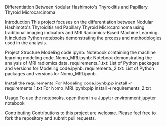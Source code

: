 Differentiation Between Nodular Hashimoto's Thyroiditis and Papillary Thyroid Microcarcinoma

Introduction
This project focuses on the differentiation between Nodular Hashimoto's Thyroiditis and Papillary Thyroid Microcarcinoma using traditional imaging indicators and MRI Radiomics-Based Machine Learning. It includes Python notebooks demonstrating the process and methodologies used in the analysis.

Project Structure
Modeling code.ipynb: Notebook containing the machine learning modeling code.
Nomo_MRI.ipynb: Notebook demonstrating the analysis of MRI radiomics data.
requirements_1.txt: List of Python packages and versions for Modeling code.ipynb.
requirements_2.txt: List of Python packages and versions for Nomo_MRI.ipynb.

Install the requirements:
For Modeling code.ipynb:pip install -r requirements_1.txt
For Nomo_MRI.ipynb:pip install -r requirements_2.txt

Usage
To use the notebooks, open them in a Jupyter environment:jupyter notebook

Contributing
Contributions to this project are welcome. Please feel free to fork the repository and submit pull requests.
